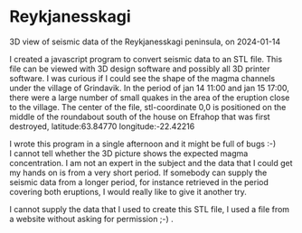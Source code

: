 # Reykjanesskagi
3D view of seismic data of the Reykjanesskagi peninsula, on 2024-01-14

I created a javascript program to convert seismic data to an STL file. This file can be viewed with 3D design software and possibly all 3D printer software. 
I was curious if I could see the shape of the magma channels under the village of Grindavik. In the period of jan 14 11:00 and jan 15 17:00, there were a large number of small quakes in the area of the eruption close to the village. The center of the file, stl-coordinate 0,0 is positioned on the middle of the roundabout south of the house on Efrahop that was first destroyed, latitude:63.84770 longitude:-22.42216

I wrote this program in a single afternoon and it might be full of bugs :-)  
I cannot tell whether the 3D picture shows the expected magma concentration. I am not an expert in the subject and the data that I could get my hands on is from a very short period. If somebody can supply the seismic data from a longer period, for instance retrieved in the period covering both eruptions, I would really like to give it another try.

I cannot supply the data that I used to create this STL file, I used a file from a website without asking for permission ;-)
.
